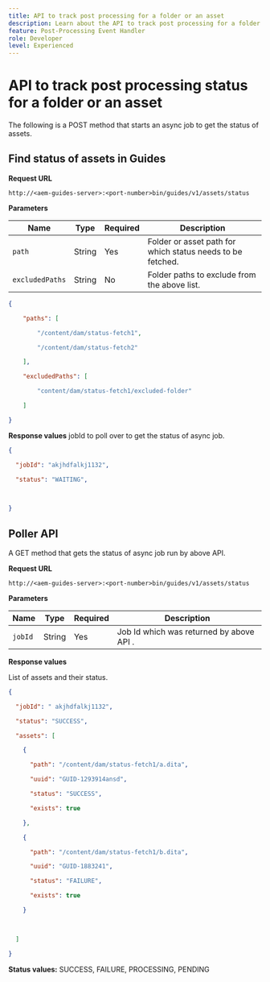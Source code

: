 ```yaml
---
title: API to track post processing for a folder or an asset
description: Learn about the API to track post processing for a folder or an asset
feature: Post-Processing Event Handler
role: Developer
level: Experienced
---
```

# API to track post processing status for a folder or an asset

The following is a POST method that starts an async job to get the status of assets. 

## Find status of assets in Guides 

**Request URL**

`http://<aem-guides-server>:<port-number>bin/guides/v1/assets/status `

**Parameters**

|Name|Type|Required|Description|
|----|----|--------|-----------|
|`path`|String|Yes|Folder or asset path for which status needs to be fetched.|
|`excludedPaths`|String|No|Folder paths to exclude from the above list.|

```JSON
{ 

    "paths": [ 

        "/content/dam/status-fetch1", 

        "/content/dam/status-fetch2" 

    ], 

    "excludedPaths": [ 

        "content/dam/status-fetch1/excluded-folder" 

    ] 

} 
```

**Response values** 
jobId to poll over to get the status of async job.

```JSON
{ 

  "jobId": "akjhdfalkj1132", 

  "status": "WAITING", 

 

} 
```

## Poller API

A GET method that gets the status of async job run by above API.

**Request URL** 

`http://<aem-guides-server>:<port-number>bin/guides/v1/assets/status` 

**Parameters**

|Name|Type|Required|Description|
|----|----|--------|-----------|
|`jobId`|String|Yes|Job Id which was returned by above API .|

**Response values** 

List of assets and their status.

```JSON
{ 

  "jobId": " akjhdfalkj1132", 

  "status": "SUCCESS", 

  "assets": [ 

    { 

      "path": "/content/dam/status-fetch1/a.dita", 

      "uuid": "GUID-1293914ansd", 

      "status": "SUCCESS", 

      "exists": true 

    }, 

    { 

      "path": "/content/dam/status-fetch1/b.dita", 

      "uuid": "GUID-1883241", 

      "status": "FAILURE", 

      "exists": true 

    } 

 

  ] 

} 
```

**Status values:** SUCCESS, FAILURE, PROCESSING, PENDING 

